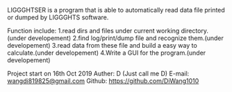 LIGGGHTSER is a program that is able to automatically read data file printed or dumped by LIGGGHTS software.

Function include:
1.read dirs and files under current working directory.(under developement)
2.find log/print/dump file and recognize them.(under developement)
3.read data from these file and build a easy way to calculate.(under developement)
4.Write a GUI for the program.(under developement)


Project start on 16th Oct 2019
Auther: D (Just call me D)
E-mail: wangdi819825@gmail.com
Github: https://github.com/DiWang1010

